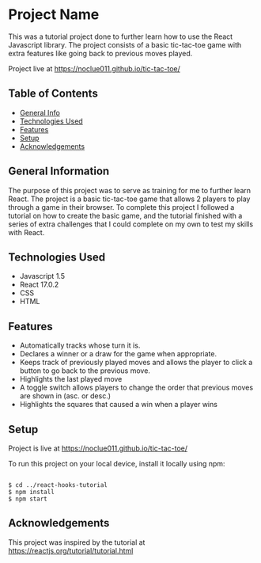 # Project Name
This was a tutorial project done to further learn how to use the React Javascript library. The project consists of a basic tic-tac-toe game with extra features like going back to previous moves played. 

Project live at https://noclue011.github.io/tic-tac-toe/

## Table of Contents
* [General Info](#general-information)
* [Technologies Used](#technologies-used)
* [Features](#features)
* [Setup](#setup)
* [Acknowledgements](#acknowledgements)


## General Information
The purpose of this project was to serve as training for me to further learn React. The project is a basic tic-tac-toe game that allows 2 players to play through a game in their browser. To complete this project I followed a tutorial on how to create the basic game, and the tutorial finished with a series of extra challenges that I could complete on my own to test my skills with React.


## Technologies Used
* Javascript 1.5
* React 17.0.2
* CSS
* HTML


## Features
* Automatically tracks whose turn it is.
* Declares a winner or a draw for the game when appropriate.
* Keeps track of previously played moves and allows the player to click a button to go back to the previous move.
* Highlights the last played move
* A toggle switch allows players to change the order that previous moves are shown in (asc. or desc.)
* Highlights the squares that caused a win when a player wins


## Setup
Project is live at https://noclue011.github.io/tic-tac-toe/

To run this project on your local device, install it locally using npm:

~~~

$ cd ../react-hooks-tutorial
$ npm install
$ npm start

~~~


## Acknowledgements
This project was inspired by the tutorial at https://reactjs.org/tutorial/tutorial.html

